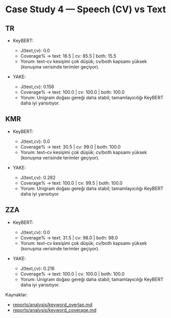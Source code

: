 # Case Study 4 — Speech (CV) vs Text

## TR

- KeyBERT:
  - J(text,cv): 0.0
  - Coverage% → text: 16.5 | cv: 85.5 | both: 15.5
  - Yorum: text–cv kesişimi çok düşük; cv/both kapsamı yüksek (konuşma verisinde terimler geçiyor).

- YAKE:
  - J(text,cv): 0.156
  - Coverage% → text: 100.0 | cv: 100.0 | both: 100.0
  - Yorum: Unigram doğası gereği daha stabil; tamamlayıcılığı KeyBERT daha iyi yansıtıyor.

## KMR

- KeyBERT:
  - J(text,cv): 0.0
  - Coverage% → text: 30.5 | cv: 99.0 | both: 100.0
  - Yorum: text–cv kesişimi çok düşük; cv/both kapsamı yüksek (konuşma verisinde terimler geçiyor).

- YAKE:
  - J(text,cv): 0.282
  - Coverage% → text: 100.0 | cv: 99.5 | both: 100.0
  - Yorum: Unigram doğası gereği daha stabil; tamamlayıcılığı KeyBERT daha iyi yansıtıyor.

## ZZA

- KeyBERT:
  - J(text,cv): 0.0
  - Coverage% → text: 31.5 | cv: 98.0 | both: 98.0
  - Yorum: text–cv kesişimi çok düşük; cv/both kapsamı yüksek (konuşma verisinde terimler geçiyor).

- YAKE:
  - J(text,cv): 0.216
  - Coverage% → text: 100.0 | cv: 100.0 | both: 100.0
  - Yorum: Unigram doğası gereği daha stabil; tamamlayıcılığı KeyBERT daha iyi yansıtıyor.

Kaynaklar:
- [reports/analysis/keyword_overlap.md](reports/analysis/keyword_overlap.md)
- [reports/analysis/keyword_coverage.md](reports/analysis/keyword_coverage.md)